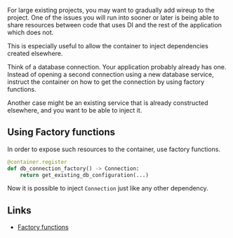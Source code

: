 For large existing projects, you may want to gradually add wireup to the project. One of the issues you will run into
sooner or later is being able to share resources between code that uses DI and the rest of the application 
which does not. 

This is especially useful to allow the container to inject dependencies created elsewhere.

Think of a database connection. Your application probably already has one. Instead of opening a second connection
using a new database service, instruct the container on how to get the connection by using factory functions.

Another case might be an existing service that is already constructed elsewhere, and you want to be able to inject it.

## Using Factory functions

In order to expose such resources to the container, use factory functions.

```python
@container.register
def db_connection_factory() -> Connection:
    return get_existing_db_configuration(...)
```

Now it is possible to inject `Connection` just like any other dependency. 


## Links

* [Factory functions](factory_functions.md)
